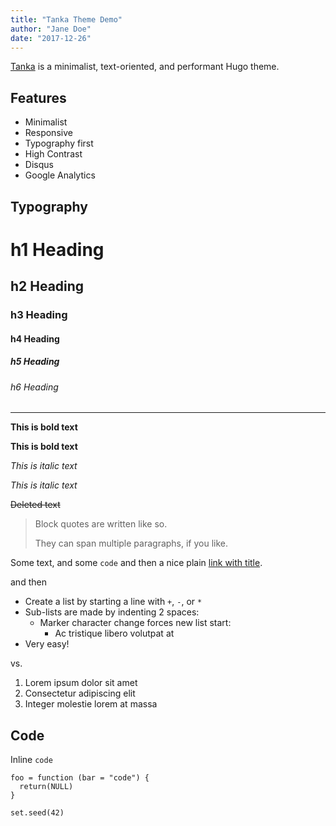 ```yaml
---
title: "Tanka Theme Demo"
author: "Jane Doe"
date: "2017-12-26"
---
```


[Tanka](https://github.com/road2stat/hugo-tanka) is a minimalist, text-oriented, and performant Hugo theme.

## Features

- Minimalist
- Responsive
- Typography first
- High Contrast
- Disqus
- Google Analytics

## Typography

# h1 Heading

## h2 Heading

### h3 Heading

#### h4 Heading

##### h5 Heading

###### h6 Heading

---

**This is bold text**

__This is bold text__

*This is italic text*

_This is italic text_

~~Deleted text~~

> Block quotes are
> written like so.
>
> They can span multiple paragraphs,
> if you like.

Some text, and some `code` and then a nice plain [link with title](https://github.com/road2stat/blog "title text!").

and then

+ Create a list by starting a line with `+`, `-`, or `*`
+ Sub-lists are made by indenting 2 spaces:
  - Marker character change forces new list start:
    * Ac tristique libero volutpat at
+ Very easy!

vs.

1. Lorem ipsum dolor sit amet
2. Consectetur adipiscing elit
3. Integer molestie lorem at massa

## Code

Inline `code`

```{r}
foo = function (bar = "code") {
  return(NULL)
}

set.seed(42)
```
